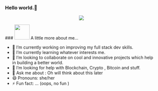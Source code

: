 ### Hello world.👋
<p align="center">
<!--   <a href="https://github.com/DenverCoder1/readme-typing-svg"> -->
    <img src="https://readme-typing-svg.herokuapp.com?color=E22FE4&width=380&height=45&lines=Greetings+Everyone+!;I+am+Debmitra;An+Open-Source+Enthusiast;Nice+To+Meet+You+...&center=true"></a>

</p>
### <img src="https://www.google.com/url?sa=i&url=https%3A%2F%2Ftenor.com%2Fsearch%2Fgif-gifs&psig=AOvVaw3G3NdRVXtrTOqnHi9u-Gna&ust=1675004934764000&source=images&cd=vfe&ved=0CA8QjRxqFwoTCMjIpOLF6vwCFQAAAAAdAAAAABAE" width="50"> A little more about me...  

- 🔭 I’m currently working on improving my full stack dev skills.
- 🌱 I’m currently learning whatever interests me.
- 👯 I’m looking to collaborate on cool and innovative projects which help in building a better world.
- 🤔 I’m looking for help with Blockchain, Crypto , Bitcoin and stuff.
- 💬 Ask me about : Oh will think about this later
- 😄 Pronouns: she/her
- ⚡ Fun fact: ... (oops, no fun )


